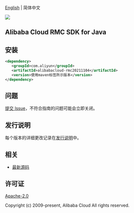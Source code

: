 [English](README.md) | 简体中文

![](https://aliyunsdk-pages.alicdn.com/icons/AlibabaCloud.svg)

## Alibaba Cloud RMC SDK for Java

## 安装

```xml
<dependency>
   <groupId>com.aliyun</groupId>
   <artifactId>alibabacloud-rmc20211104</artifactId>
   <version>使用maven标签所示版本</version>
</dependency>
```

## 问题

[提交 Issue](https://github.com/aliyun/alibabacloud-java-async-sdk/issues/new)，不符合指南的问题可能会立即关闭。

## 发行说明

每个版本的详细更改记录在[发行说明](./ChangeLog.txt)中。

## 相关

- [最新源码](https://github.com/aliyun/alibabacloud-async-java-sdk/)

## 许可证

[Apache-2.0](http://www.apache.org/licenses/LICENSE-2.0)

Copyright (c) 2009-present, Alibaba Cloud All rights reserved.
